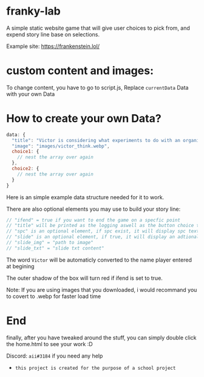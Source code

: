 # franky-lab
A simple static website game that will give user choices to pick from, and expend story line base on selections.

Example site: https://frankenstein.lol/

# custom content and images:

To change content, you have to go to script.js, Replace `currentData` Data with your own Data

# How to create your own Data?
```js
data: {
  "title": "Victor is considering what experiments to do with an organism:",
  "image": "images/victor_think.webp",
  choice1: {
    // nest the array over again
  },
  choice2: {
    // nest the array over again
  }
}
```
Here is an simple example data structure needed for it to work.

There are also optional elements you may use to build your story line:

```js
// "ifend" = true if you want to end the game on a specfic point
// "title" will be printed as the logging aswell as the button choice text 
// "spc" is an optional element, if spc exist, it will display spc text on top instead of displaying "title" text, "spc" does not affact button text
// "slide" is an optional element, if true, it will display an adtional image/text in the middle
// "slide_img" = "path to image" 
// "slide_txt" = "slide txt content"
```
The word `Victor` will be automaticly converted to the name player entered at begining

The outer shadow of the box will turn red if ifend is set to true.

Note: If you are using images that you downloaded, i would recommand you to covert to .webp for faster load time

# End

finally, after you have tweaked around the stuff, you can simply double click the home.html to see your work :D


Discord: `aii#3184` if you need any help
- `this project is created for the purpose of a school project`
